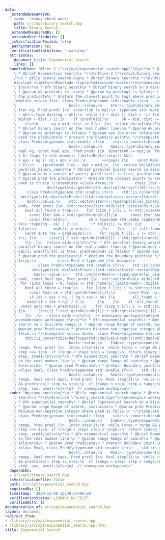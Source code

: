 ```yaml
---
data:
  _extendedDependsOn:
  - icon: ':heavy_check_mark:'
    path: src/opt/binary_search.hpp
    title: Binary Search
  _extendedRequiredBy: []
  _extendedVerifiedWith: []
  _isVerificationFailed: false
  _pathExtension: hpp
  _verificationStatusIcon: ':warning:'
  attributes:
    document_title: Exponential Search
    links: []
  bundledCode: "#line 2 \"src/opt/exponential_search.hpp\"\n\n/*\n * @file exponential_search.hpp\n\
    \ * @brief Exponential Search\n */\n\n#line 2 \"src/opt/binary_search.hpp\"\n\n\
    /*\n * @file binary_search.hpp\n * @brief Binary Search\n */\n\n#include <cassert>\n\
    #include <limits>\n#include <tuple>\n#include <vector>\n\nnamespace workspace\
    \ {\n\n/*\n * @fn binary_search\n * @brief binary search on a discrete range.\n\
    \ * @param ok pred(ok) is true\n * @param ng pred(ng) is false\n * @param pred\
    \ the predicate\n * @return the closest point to (ng) where pred is true\n */\n\
    template <class Iter, class Pred>\ntypename std::enable_if<\n    std::is_convertible<decltype(std::declval<Pred>()(std::declval<Iter>())),\n\
    \                        bool>::value,\n    Iter>::type\nbinary_search(Iter ok,\
    \ Iter ng, Pred pred) {\n  assert(ok != ng);\n  typename std::make_signed<decltype(ng\
    \ - ok)>::type dist(ng - ok);\n  while (1 < dist || dist < -1) {\n    const Iter\
    \ mid(ok + dist / 2);\n    if (pred(mid))\n      ok = mid, dist -= dist / 2;\n\
    \    else\n      ng = mid, dist /= 2;\n  }\n  return ok;\n}\n\n/*\n * @fn binary_search\n\
    \ * @brief binary search on the real number line.\n * @param ok pred(ok) is true\n\
    \ * @param ng pred(ng) is false\n * @param eps the error tolerance\n * @param\
    \ pred the predicate\n * @return the boundary point\n */\ntemplate <class Real,\
    \ class Pred>\ntypename std::enable_if<\n    std::is_convertible<decltype(std::declval<Pred>()(std::declval<Real>())),\n\
    \                        bool>::value,\n    Real>::type\nbinary_search(Real ok,\
    \ Real ng, const Real eps, Pred pred) {\n  assert(ok != ng);\n  for (auto loops\
    \ = 0; loops != std::numeric_limits<Real>::digits &&\n                       (ok\
    \ + eps < ng || ng + eps < ok);\n       ++loops) {\n    const Real mid{(ok + ng)\
    \ / 2};\n    (pred(mid) ? ok : ng) = mid;\n  }\n  return ok;\n}\n\n/*\n * @fn\
    \ parallel_binary_search\n * @brief parallel binary search on discrete ranges.\n\
    \ * @param ends a vector of pairs; pred(first) is true, pred(second) is false\n\
    \ * @param pred the predicate\n * @return the closest points to (second) where\
    \ pred is true\n */\ntemplate <class Array,\n          class Iter = typename std::decay<\n\
    \              decltype(std::get<0>(std::declval<Array>()[0]))>::type,\n     \
    \     class Pred>\ntypename std::enable_if<\n    std::is_convertible<\n      \
    \  decltype(std::declval<Pred>()(std::declval<std::vector<Iter>>())[0]),\n   \
    \     bool>::value,\n    std::vector<Iter>>::type\nparallel_binary_search(Array\
    \ ends, Pred pred) {\n  std::vector<Iter> mids(std::size(ends));\n  for (;;) {\n\
    \    bool all_found = true;\n    for (size_t i{}; i != std::size(ends); ++i) {\n\
    \      const Iter &ok = std::get<0>(ends[i]);\n      const Iter &ng = std::get<1>(ends[i]);\n\
    \      const Iter mid(\n          ok + typename std::make_signed<decltype(ng -\
    \ ok)>::type(ng - ok) / 2);\n      if (mids[i] != mid) {\n        all_found =\
    \ false;\n        mids[i] = mid;\n      }\n    }\n    if (all_found) break;\n\
    \    const auto res = pred(mids);\n    for (size_t i{}; i != std::size(ends);\
    \ ++i) {\n      (res[i] ? std::get<0>(ends[i]) : std::get<1>(ends[i])) = mids[i];\n\
    \    }\n  }\n  return mids;\n}\n\n/*\n * @fn parallel_binary_search\n * @brief\
    \ parallel binary search on the real number line.\n * @param ends a vector of\
    \ pairs; pred(first) is true, pred(second) is false\n * @param eps the error tolerance\n\
    \ * @param pred the predicate\n * @return the boundary points\n */\ntemplate <class\
    \ Array,\n          class Real = typename std::decay<\n              decltype(std::get<0>(std::declval<Array>()[0]))>::type,\n\
    \          class Pred>\ntypename std::enable_if<\n    std::is_convertible<\n \
    \       decltype(std::declval<Pred>()(std::declval<std::vector<Real>>())[0]),\n\
    \        bool>::value,\n    std::vector<Real>>::type\nparallel_binary_search(Array\
    \ ends, const Real eps, Pred pred) {\n  std::vector<Real> mids(std::size(ends));\n\
    \  for (auto loops = 0; loops != std::numeric_limits<Real>::digits; ++loops) {\n\
    \    bool all_found = true;\n    for (size_t i{}; i != std::size(ends); ++i) {\n\
    \      const Real ok = std::get<0>(ends[i]);\n      const Real ng = std::get<1>(ends[i]);\n\
    \      if (ok + eps < ng || ng + eps < ok) {\n        all_found = false;\n   \
    \     mids[i] = (ok + ng) / 2;\n      }\n    }\n    if (all_found) break;\n  \
    \  const auto res = pred(mids);\n    for (size_t i{}; i != std::size(ends); ++i)\
    \ {\n      (res[i] ? std::get<0>(ends[i]) : std::get<1>(ends[i])) = mids[i];\n\
    \    }\n  }\n  return mids;\n}\n\n}  // namespace workspace\n#line 9 \"src/opt/exponential_search.hpp\"\
    \n\nnamespace workspace {\n\n/*\n * @fn exponential_search\n * @brief Exponential\
    \ search on a discrete range.\n * @param range Range of search, exclusive\n *\
    \ @param pred Predicate\n * @return Minimum non-negative integer where pred is\
    \ false.\n */\ntemplate <class Index, class Pred>\ntypename std::enable_if<\n\
    \    std::is_convertible<decltype(std::declval<Pred>()(std::declval<Index>())),\n\
    \                        bool>::value,\n    Index>::type\nexponential_search(Index\
    \ range, Pred pred) {\n  Index step(1);\n  while (step < range && pred(step))\
    \ step <<= 1;\n  if (range < step) step = range;\n  return binary_search(Index(0),\
    \ step, pred);\n}\n\n/*\n * @fn exponential_search\n * @brief Exponential search\
    \ on the real number line.\n * @param range Range of search\n * @param eps Error\
    \ tolerance\n * @param pred Predicate\n * @return Boundary point.\n */\ntemplate\
    \ <class Real, class Pred>\ntypename std::enable_if<\n    std::is_convertible<decltype(std::declval<Pred>()(std::declval<Real>())),\n\
    \                        bool>::value,\n    Real>::type\nexponential_search(Real\
    \ range, Real const &eps, Pred pred) {\n  Real step(1);\n  while (step < range\
    \ && pred(step)) step += step;\n  if (range < step) step = range;\n  return binary_search(Real(0),\
    \ step, eps, pred);\n}\n\n}  // namespace workspace\n"
  code: "#pragma once\n\n/*\n * @file exponential_search.hpp\n * @brief Exponential\
    \ Search\n */\n\n#include \"binary_search.hpp\"\n\nnamespace workspace {\n\n/*\n\
    \ * @fn exponential_search\n * @brief Exponential search on a discrete range.\n\
    \ * @param range Range of search, exclusive\n * @param pred Predicate\n * @return\
    \ Minimum non-negative integer where pred is false.\n */\ntemplate <class Index,\
    \ class Pred>\ntypename std::enable_if<\n    std::is_convertible<decltype(std::declval<Pred>()(std::declval<Index>())),\n\
    \                        bool>::value,\n    Index>::type\nexponential_search(Index\
    \ range, Pred pred) {\n  Index step(1);\n  while (step < range && pred(step))\
    \ step <<= 1;\n  if (range < step) step = range;\n  return binary_search(Index(0),\
    \ step, pred);\n}\n\n/*\n * @fn exponential_search\n * @brief Exponential search\
    \ on the real number line.\n * @param range Range of search\n * @param eps Error\
    \ tolerance\n * @param pred Predicate\n * @return Boundary point.\n */\ntemplate\
    \ <class Real, class Pred>\ntypename std::enable_if<\n    std::is_convertible<decltype(std::declval<Pred>()(std::declval<Real>())),\n\
    \                        bool>::value,\n    Real>::type\nexponential_search(Real\
    \ range, Real const &eps, Pred pred) {\n  Real step(1);\n  while (step < range\
    \ && pred(step)) step += step;\n  if (range < step) step = range;\n  return binary_search(Real(0),\
    \ step, eps, pred);\n}\n\n}  // namespace workspace\n"
  dependsOn:
  - src/opt/binary_search.hpp
  isVerificationFile: false
  path: src/opt/exponential_search.hpp
  requiredBy: []
  timestamp: '2020-12-08 15:39:54+09:00'
  verificationStatus: LIBRARY_NO_TESTS
  verifiedWith: []
documentation_of: src/opt/exponential_search.hpp
layout: document
redirect_from:
- /library/src/opt/exponential_search.hpp
- /library/src/opt/exponential_search.hpp.html
title: Exponential Search
---
```


